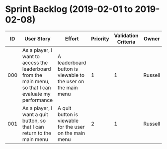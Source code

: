 # Sprint Backlog (2019-02-01 to 2019-02-08)

|ID | User Story | Effort | Priority | Validation Criteria | Owner |
|----|------------|--------|----------|---------------------|--------|
| 000       | As a player, I want to access the leaderboard from the main menu, so that I can evaluate my performance     | A leaderboard button is viewable to the user on the main menu                           | 1          | 1             | Russell    |
| 001  | As a player, I want a quit button, so that I can return to the main menu                                     | A quit button is viewable for the user on the main menu                                 | 2      | 1        | Russell |
